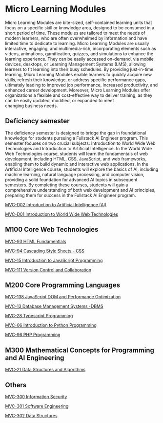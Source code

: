 # Micro Learning Modules
Micro Learning Modules are bite-sized, self-contained learning units that focus on a specific skill or knowledge area, designed to be consumed in a short period of time. These modules are tailored to meet the needs of modern learners, who are often overwhelmed by information and have limited time to dedicate to learning. Micro Learning Modules are usually interactive, engaging, and multimedia-rich, incorporating elements such as videos, animations, gamification, quizzes, and simulations to enhance the learning experience. They can be easily accessed on-demand, via mobile devices, desktops, or Learning Management Systems (LMS), allowing learners to fit learning into their busy schedules. By providing just-in-time learning, Micro Learning Modules enable learners to quickly acquire new skills, refresh their knowledge, or address specific performance gaps, ultimately leading to improved job performance, increased productivity, and enhanced career development. Moreover, Micro Learning Modules offer organizations a flexible and cost-effective way to deliver training, as they can be easily updated, modified, or expanded to meet changing business needs.

## Deficiency semester
The deficiency semester is designed to bridge the gap in foundational knowledge for students pursuing a Fullstack AI Engineer program. This semester focuses on two crucial subjects: Introduction to World Wide Web Technologies and Introduction to Artificial Intelligence. In the World Wide Web Technologies course, students will learn the fundamentals of web development, including HTML, CSS, JavaScript, and web frameworks, enabling them to build dynamic and interactive web applications. In the Artificial Intelligence course, students will explore the basics of AI, including machine learning, natural language processing, and computer vision, providing a solid foundation for advanced AI topics in subsequent semesters. By completing these courses, students will gain a comprehensive understanding of both web development and AI principles, preparing them for success in the Fullstack AI Engineer program.

[MVC-D02 Introduction to Artificial Intelligence (AI)](Introduction_to_AI/Readme.md)

[MVC-D01 Introduction to World Wide Web Technologies](Introduction_to_www_technologies/Readme.md)


## M100 Core Web Technologies

[MVC-93 HTML Fundamentlals](HTML_Fundamentals/Readme.md)

[MVC-94 Cascading Style Sheets - CSS](CSS/Readme.md)

[MVC-15 Introduction to JavaScript Programming](Introduction_to_JavaScript_Programming/Readme.md)

[MVC-111 Version Control and Collaboration](VCS/Readme.md)


## M200 Core Programming Languages 

[MVC-138 JavaScript DOM and Performance Optimization](DOM/Readme.md)

[MVC-13 Database Management Systems -DBMS](DBMS/Readme.md)

[MVC-28 Typescript Programming](TS/Readme.md)

[MVC-06 Introduction to Python Programming](Introduction_to_Python_Programming/Readme.md)

[MVC-96 PHP Programming](PHP/Readme.md)

## M300 Mathematical Concepts for Programming and AI Engineering

[MVC-21 Data Structures and Algorithms](DSA/Readme.md)


## Others







[MVC-300 Information Security](Information_Security/Readme.md)

[MVC-301 Software Engineering](Software_Engineering/Readme.md)

[MVC-302 Data Structures](Data_Structures/Readme.md)
